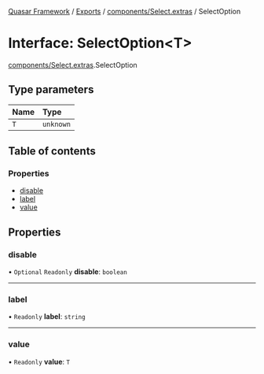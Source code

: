 [Quasar Framework](../index.md) / [Exports](../modules.md) / [components/Select.extras](../modules/components_Select_extras.md) / SelectOption

# Interface: SelectOption<T\>

[components/Select.extras](../modules/components_Select_extras.md).SelectOption

## Type parameters

| Name | Type |
| :------ | :------ |
| `T` | `unknown` |

## Table of contents

### Properties

- [disable](components_Select_extras.SelectOption.md#disable)
- [label](components_Select_extras.SelectOption.md#label)
- [value](components_Select_extras.SelectOption.md#value)

## Properties

### disable

• `Optional` `Readonly` **disable**: `boolean`

___

### label

• `Readonly` **label**: `string`

___

### value

• `Readonly` **value**: `T`
